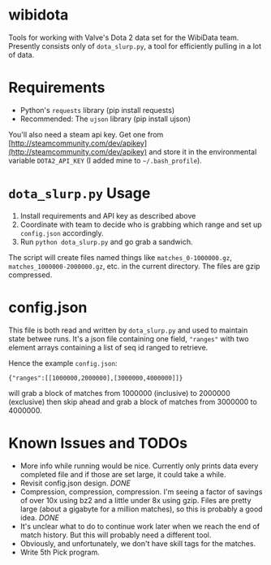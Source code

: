 wibidota
========

Tools for working with Valve's Dota 2 data set for the WibiData team. Presently consists only of `dota_slurp.py`, a tool for efficiently pulling in a lot of data.

Requirements
============

* Python's `requests` library (pip install requests)
* Recommended: The `ujson` library (pip install ujson)

You'll also need a steam api key. Get one from [http://steamcommunity.com/dev/apikey](http://steamcommunity.com/dev/apikey) and store it in the environmental variable `DOTA2_API_KEY` (I added mine to `~/.bash_profile`).

`dota_slurp.py` Usage
=====================

1. Install requirements and API key as described above
2. Coordinate with team to decide who is grabbing which range and set up `config.json` accordingly.
3. Run `python dota_slurp.py` and go grab a sandwich.

The script will create files named things like `matches_0-1000000.gz`, `matches_1000000-2000000.gz`, etc. in the current directory. The files are gzip compressed.

config.json
===========

This file is both read and written by `dota_slurp.py` and used to maintain state betwee runs. It's a json file containing one field, `"ranges"` with two
element arrays containing a list of seq id ranged to retrieve.

Hence the example `config.json`:

`{"ranges":[[1000000,2000000],[3000000,4000000]]}`

will grab a block of matches from 1000000 (inclusive) to 2000000 (exclusive) then skip ahead and grab a block of matches from 3000000 to 4000000.

Known Issues and TODOs
======================

* More info while running would be nice. Currently only prints data every completed file and if those are set large, it could take a while.
* Revisit config.json design. _DONE_
* Compression, compression, compression. I'm seeing a factor of savings of over 10x using bz2 and a little under 8x using gzip. Files are pretty large (about a gigabyte for a million matches), so this is probably a good idea. _DONE_
* It's unclear what to do to continue work later when we reach the end of match history. But this will probably need a different tool.
* Obviously, and unfortunately, we don't have skill tags for the matches.
* Write 5th Pick program.
